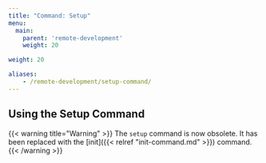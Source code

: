 ```yaml
---
title: "Command: Setup"
menu:
  main:
    parent: 'remote-development'
    weight: 20

weight: 20

aliases:
    - /remote-development/setup-command/
---
```

## Using the Setup Command

{{< warning title="Warning" >}}
The `setup` command is now obsolete. It has been replaced with the [init]({{< relref "init-command.md" >}}) command.
{{< /warning >}}
